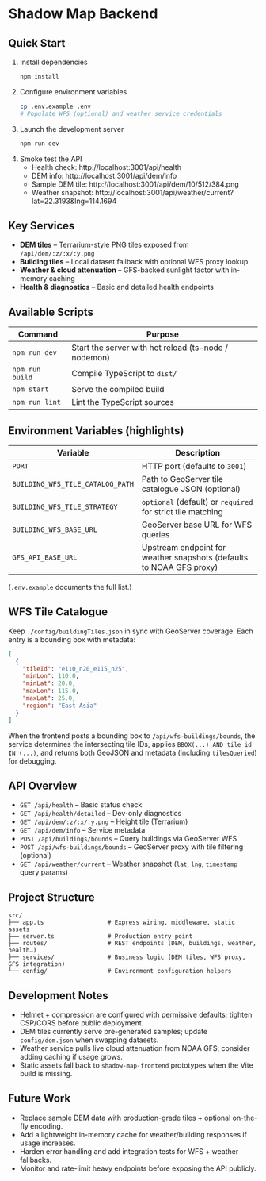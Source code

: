 # Shadow Map Backend

## Quick Start

1. Install dependencies  
   ```bash
   npm install
   ```
2. Configure environment variables  
   ```bash
   cp .env.example .env
   # Populate WFS (optional) and weather service credentials
   ```
3. Launch the development server  
   ```bash
   npm run dev
   ```
4. Smoke test the API  
   - Health check: http://localhost:3001/api/health  
   - DEM info: http://localhost:3001/api/dem/info  
   - Sample DEM tile: http://localhost:3001/api/dem/10/512/384.png  
   - Weather snapshot: http://localhost:3001/api/weather/current?lat=22.3193&lng=114.1694

## Key Services

- **DEM tiles** – Terrarium-style PNG tiles exposed from `/api/dem/:z/:x/:y.png`
- **Building tiles** – Local dataset fallback with optional WFS proxy lookup
- **Weather & cloud attenuation** – GFS-backed sunlight factor with in-memory caching
- **Health & diagnostics** – Basic and detailed health endpoints

## Available Scripts

| Command | Purpose |
| --- | --- |
| `npm run dev` | Start the server with hot reload (ts-node / nodemon) |
| `npm run build` | Compile TypeScript to `dist/` |
| `npm start` | Serve the compiled build |
| `npm run lint` | Lint the TypeScript sources |

## Environment Variables (highlights)

| Variable | Description |
| --- | --- |
| `PORT` | HTTP port (defaults to `3001`) |
| `BUILDING_WFS_TILE_CATALOG_PATH` | Path to GeoServer tile catalogue JSON (optional) |
| `BUILDING_WFS_TILE_STRATEGY` | `optional` (default) or `required` for strict tile matching |
| `BUILDING_WFS_BASE_URL` | GeoServer base URL for WFS queries |
| `GFS_API_BASE_URL` | Upstream endpoint for weather snapshots (defaults to NOAA GFS proxy) |

(`.env.example` documents the full list.)

## WFS Tile Catalogue

Keep `./config/buildingTiles.json` in sync with GeoServer coverage. Each entry is a bounding box with metadata:

```json
[
  {
    "tileId": "e110_n20_e115_n25",
    "minLon": 110.0,
    "minLat": 20.0,
    "maxLon": 115.0,
    "maxLat": 25.0,
    "region": "East Asia"
  }
]
```

When the frontend posts a bounding box to `/api/wfs-buildings/bounds`, the service determines the intersecting tile IDs, applies `BBOX(...) AND tile_id IN (...)`, and returns both GeoJSON and metadata (including `tilesQueried`) for debugging.

## API Overview

- `GET /api/health` – Basic status check  
- `GET /api/health/detailed` – Dev-only diagnostics  
- `GET /api/dem/:z/:x/:y.png` – Height tile (Terrarium)  
- `GET /api/dem/info` – Service metadata  
- `POST /api/buildings/bounds` – Query buildings via GeoServer WFS  
- `POST /api/wfs-buildings/bounds` – GeoServer proxy with tile filtering (optional)  
- `GET /api/weather/current` – Weather snapshot (`lat`, `lng`, `timestamp` query params)

## Project Structure

```
src/
├── app.ts                  # Express wiring, middleware, static assets
├── server.ts               # Production entry point
├── routes/                 # REST endpoints (DEM, buildings, weather, health…)
├── services/               # Business logic (DEM tiles, WFS proxy, GFS integration)
└── config/                 # Environment configuration helpers
```

## Development Notes

- Helmet + compression are configured with permissive defaults; tighten CSP/CORS before public deployment.
- DEM tiles currently serve pre-generated samples; update `config/dem.json` when swapping datasets.
- Weather service pulls live cloud attenuation from NOAA GFS; consider adding caching if usage grows.
- Static assets fall back to `shadow-map-frontend` prototypes when the Vite build is missing.

## Future Work

- Replace sample DEM data with production-grade tiles + optional on-the-fly encoding.
- Add a lightweight in-memory cache for weather/building responses if usage increases.
- Harden error handling and add integration tests for WFS + weather fallbacks.
- Monitor and rate-limit heavy endpoints before exposing the API publicly.
